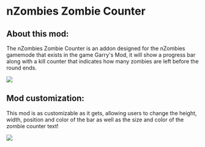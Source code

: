 # nZombies Zombie Counter

## About this mod:

The nZombies Zombie Counter is an addon designed for the nZombies gamemode that exists in the game Garry's Mod, it will show a progress bar along with a kill counter that indicates how many zombies are left before the round ends.

![](https://i.imgur.com/xzmg9QE.gif)


## Mod customization:

This mod is as customizable as it gets, allowing users to change the height, width, position and color of the bar as well as the size and color of the zombie counter text!

![](https://i.imgur.com/MHjHTv5.gif)

